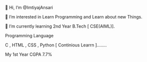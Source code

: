 👋 Hi, I’m @ImtiyajAnsari

👀 I’m interested in Learn Programming and Learn about new Things.

🌱 I’m currently learning 2nd Year B.Tech [ CSE(AIML)].

Programming Language

C , HTML , CSS , Python [ Continious Learrn ]........

My 1st Year CGPA  7.7%
